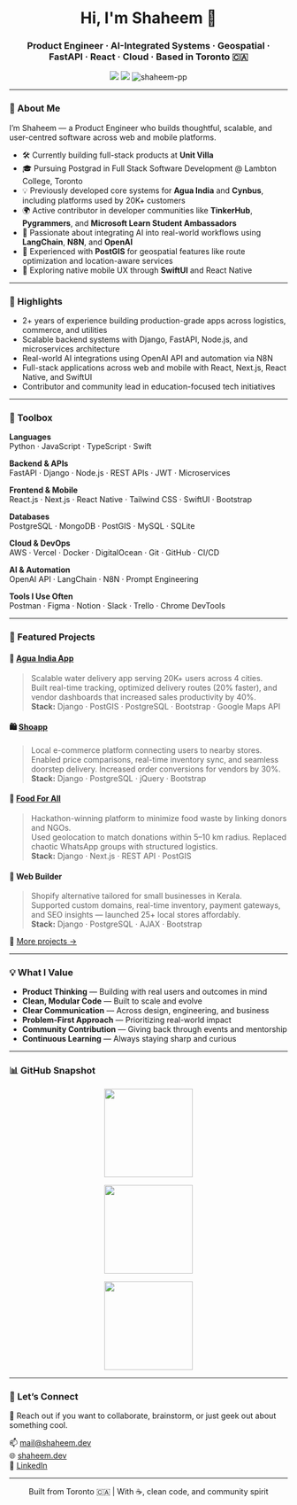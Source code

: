 <h1 align="center">Hi, I'm Shaheem 👋</h1>
<h3 align="center">Product Engineer · AI-Integrated Systems · Geospatial · FastAPI · React · Cloud · Based in Toronto 🇨🇦</h3>

<p align="center">
  <a href="https://www.linkedin.com/in/shaheem-pp/"><img src="https://img.shields.io/badge/LinkedIn-Shaheem%20PP-blue?style=flat-square"></a>
  <a href="https://shaheem.dev"><img src="https://img.shields.io/badge/Portfolio-shaheem.dev-0ea5e9?style=flat-square"></a>
  <img src="https://komarev.com/ghpvc/?username=shaheem-pp&label=Profile%20views&color=0e75b6&style=flat-square" alt="shaheem-pp" />
</p>

---

### 👋 About Me

I’m Shaheem — a Product Engineer who builds thoughtful, scalable, and user-centred software across web and mobile platforms.

- 🛠 Currently building full-stack products at **Unit Villa**
- 🎓 Pursuing Postgrad in Full Stack Software Development @ Lambton College, Toronto
- 💡 Previously developed core systems for **Agua India** and **Cynbus**, including platforms used by 20K+ customers
- 🌍 Active contributor in developer communities like **TinkerHub**, **Pygrammers**, and **Microsoft Learn Student Ambassadors**
- 🤖 Passionate about integrating AI into real-world workflows using **LangChain**, **N8N**, and **OpenAI**
- 📍 Experienced with **PostGIS** for geospatial features like route optimization and location-aware services
- 📱 Exploring native mobile UX through **SwiftUI** and React Native

---

### 🌟 Highlights

- 2+ years of experience building production-grade apps across logistics, commerce, and utilities
- Scalable backend systems with Django, FastAPI, Node.js, and microservices architecture
- Real-world AI integrations using OpenAI API and automation via N8N
- Full-stack applications across web and mobile with React, Next.js, React Native, and SwiftUI
- Contributor and community lead in education-focused tech initiatives

---

### 🔧 Toolbox

**Languages**  
Python · JavaScript · TypeScript · Swift

**Backend & APIs**  
FastAPI · Django · Node.js · REST APIs · JWT · Microservices

**Frontend & Mobile**  
React.js · Next.js · React Native · Tailwind CSS · SwiftUI · Bootstrap

**Databases**  
PostgreSQL · MongoDB · PostGIS · MySQL · SQLite

**Cloud & DevOps**  
AWS · Vercel · Docker · DigitalOcean · Git · GitHub · CI/CD

**AI & Automation**  
OpenAI API · LangChain · N8N · Prompt Engineering

**Tools I Use Often**  
Postman · Figma · Notion · Slack · Trello · Chrome DevTools

---

### 🚀 Featured Projects

#### 🌊 [Agua India App](https://apps.apple.com/in/app/agua-india/id1503679371)
> Scalable water delivery app serving 20K+ users across 4 cities.  
> Built real-time tracking, optimized delivery routes (20% faster), and vendor dashboards that increased sales productivity by 40%.  
**Stack:** Django · PostGIS · PostgreSQL · Bootstrap · Google Maps API

#### 🛍 [Shoapp](https://apps.apple.com/ca/app/sho-app-shopping-app/id6450304129)
> Local e-commerce platform connecting users to nearby stores.  
> Enabled price comparisons, real-time inventory sync, and seamless doorstep delivery. Increased order conversions for vendors by 30%.  
**Stack:** Django · PostgreSQL · jQuery · Bootstrap

#### 🥣 [Food For All](https://github.com/AkshayBenny/food-surplus-detection)
> Hackathon-winning platform to minimize food waste by linking donors and NGOs.  
> Used geolocation to match donations within 5–10 km radius. Replaced chaotic WhatsApp groups with structured logistics.  
**Stack:** Django · Next.js · REST API · PostGIS

#### 🧰 Web Builder
> Shopify alternative tailored for small businesses in Kerala.  
> Supported custom domains, real-time inventory, payment gateways, and SEO insights — launched 25+ local stores affordably.  
**Stack:** Django · PostgreSQL · AJAX · Bootstrap

🔗 [More projects →](https://shaheem.dev/projects)

---

### 💡 What I Value

- **Product Thinking** — Building with real users and outcomes in mind  
- **Clean, Modular Code** — Built to scale and evolve  
- **Clear Communication** — Across design, engineering, and business  
- **Problem-First Approach** — Prioritizing real-world impact  
- **Community Contribution** — Giving back through events and mentorship  
- **Continuous Learning** — Always staying sharp and curious

---

### 📊 GitHub Snapshot

<p align="center">
  <img src="https://github-readme-stats.vercel.app/api?username=shaheem-pp&theme=dark&include_all_commits=true&count_private=true&hide_border=true" height="160" />
</p>
  <p align="center">
    <img src="https://github-readme-stats.vercel.app/api/top-langs/?username=shaheem-pp&layout=compact&theme=dark&hide_border=true" height="160"/>
  </p>
  <p align="center">
    <img src="https://github-readme-streak-stats.herokuapp.com?user=shaheem-pp&theme=dark&hide_border=true" height="160"/>
  </p>

---

### 🤝 Let’s Connect

💬 Reach out if you want to collaborate, brainstorm, or just geek out about something cool.

📫 mail@shaheem.dev  
🌐 [shaheem.dev](https://shaheem.dev)  
💼 [LinkedIn](https://www.linkedin.com/in/shaheem-pp)

---

<p align="center">
  Built from Toronto 🇨🇦 | With ☕, clean code, and community spirit
</p>
